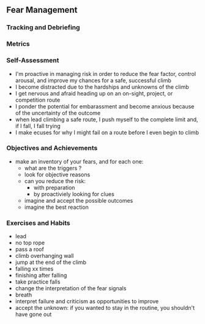 <!---------------------------------------------------------------------------->
## Fear Management

### Tracking and Debriefing

### Metrics

### Self-Assessment

- I'm proactive in managing risk in order to reduce the fear factor, control
  arousal, and improve my chances for a safe, successful climb
- I become distracted due to the hardships and unknowns of the climb
- I get nervous and afraid heading up on an on-sight, project, or
  competition route
- I ponder the potential for embarassment and become anxious because of the
  uncertainty of the outcome
- when lead climbing a safe route, I push myself to the complete limit and,
  if I fall, I fall trying
- I make ecuses for why I might fail on a route before I even begin to climb

### Objectives and Achievements

- make an inventory of your fears, and for each one:
  - what are the triggers ?
  - look for objective reasons
  - can you reduce the risk:
    - with preparation
    - by proactiviely looking for clues
  - imagine and accept the possible outcomes
  - imagine the best reaction

### Exercises and Habits

- lead
- no top rope
- pass a roof
- climb overhanging wall
- jump at the end of the climb
- falling xx times
- finishing after falling
- take practice falls
- change the interpretation of the fear signals
- breath
- interpret failure and criticism as opportunities to improve
- accept the unknown: if you wanted to stay in the routine, you shouldn't
  have gone out

